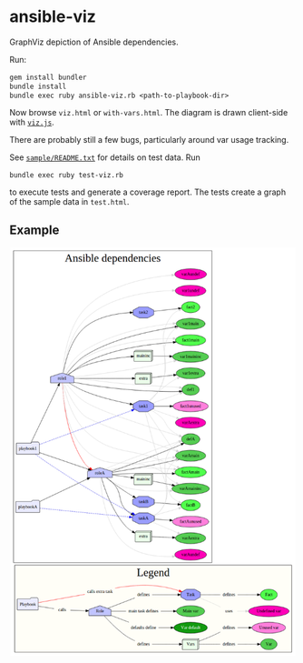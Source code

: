 ansible-viz
===========

GraphViz depiction of Ansible dependencies.

Run:

    gem install bundler
    bundle install
    bundle exec ruby ansible-viz.rb <path-to-playbook-dir>

Now browse `viz.html` or `with-vars.html`. The diagram is drawn
client-side with [`viz.js`](https://github.com/mdaines/viz.js/).

There are probably still a few bugs, particularly around var usage tracking.

See [`sample/README.txt`](sample/README.txt) for details on test
data. Run

    bundle exec ruby test-viz.rb

to execute tests and generate a coverage report. The tests create a
graph of the sample data in `test.html`.

## Example

![](example.png)
